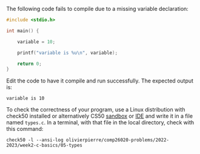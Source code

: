 The following code fails to compile due to a missing variable declaration:

```c
#include <stdio.h>

int main() {

    variable = 10;

    printf("variable is %u\n", variable);

    return 0;
}
```

Edit the code to have it compile and run successfully. The expected output is:
```
variable is 10
```

To check the correctness of your program, use a Linux distribution with
check50 installed or alternatively CS50 [sandbox](https://sandbox.cs50.io/) or
[IDE](https://code.cs50.io/) and write it in a file named `types.c`. In a terminal,
with that file in the local directory, check with this command:

```shell
check50 -l --ansi-log olivierpierre/comp26020-problems/2022-2023/week2-c-basics/05-types
```
